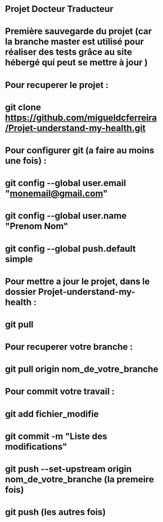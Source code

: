 # Projet Docteur Traducteur

# Première sauvegarde du projet (car la branche master est utilisé pour réaliser des tests grâce au site hébergé qui peut se mettre à jour )

# Pour recuperer le projet :
# git clone https://github.com/migueldcferreira/Projet-understand-my-health.git

# Pour configurer git (a faire au moins une fois) :
# git config --global user.email "monemail@gmail.com"
# git config --global user.name "Prenom Nom"
# git config --global push.default simple

#

# Pour mettre a jour le projet, dans le dossier Projet-understand-my-health :
# git pull

#

# Pour recuperer votre branche :
# git pull origin nom_de_votre_branche

#

# Pour commit votre travail :
# git add fichier_modifie
# git commit -m "Liste des modifications"
# git push --set-upstream origin nom_de_votre_branche (la premeire fois)
# git push (les autres fois)
